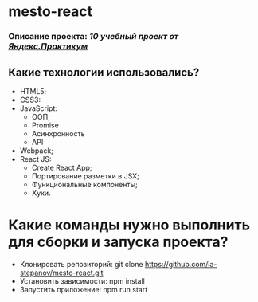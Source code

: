 # mesto-react
### Описание проекта: *10 учебный проект от [Яндекс.Практикум](https://practicum.yandex.ru/web/)*



## Какие технологии использовались?

- HTML5;
- CSS3:
- JavaScript:
  - ООП;
  - Promise
  - Асинхронность
  - API
- Webpack;
- React JS:
  - Create React App;
  - Портирование разметки в JSX;
  - Функциональные компоненты;
  - Хуки.

# Какие команды нужно выполнить для сборки и запуска проекта?

 - Клонировать репозиторий: git clone https://github.com/ia-stepanov/mesto-react.git
 - Установить зависимости:  npm install
 - Запустить приложение:    npm run start
